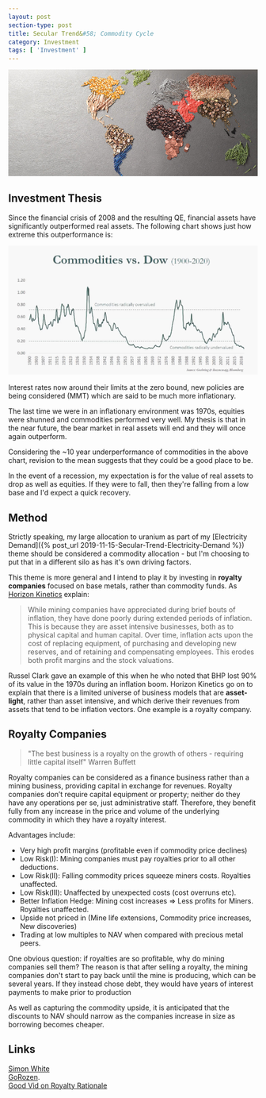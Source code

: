 ```yaml
---
layout: post
section-type: post
title: Secular Trend&#58; Commodity Cycle
category: Investment
tags: [ 'Investment' ]
---
```


<img style="border: 0;" src="/img/2019/20191128_header.jpg" />

## Investment Thesis

Since the financial crisis of 2008 and the resulting QE, financial assets have significantly 
outperformed real assets.  The following chart shows just how extreme this outperformance is:

<img style="border: 0;" src="/img/2019/20191128_DowCommodityRatio.jpg" />

Interest rates now around their limits at the zero bound, new policies are being considered 
(MMT) which are said to be much more inflationary.  

The last time we were in an inflationary environment was 1970s, equities were shunned
and commodities performed very well.  My thesis is that in the near future, the bear
market  in real assets will end and they will once again outperform.

Considering the ~10 year underperformance of commodities in the above chart, revision
to the mean suggests that they could be a good place to be.

In the event of a recession, my expectation is for the value of real assets to drop as well as
equities.  If they were to fall, then they're falling from a low base and I'd expect a quick 
recovery.


## Method

Strictly speaking, my large allocation to uranium as part of my [Electricity Demand]({% post_url 2019-11-15-Secular-Trend-Electricity-Demand %}) 
theme should be considered a commodity allocation - but I'm choosing to put that in a different 
silo as has it's own driving factors.

This theme is more general and I intend to play it by investing in **royalty companies** focused on 
base metals, rather than commodity funds.  As [Horizon Kinetics](https://horizonkinetics.com/app/uploads/Q4-2020-Review_Final_Approved.pdf) explain:

>While mining companies have appreciated during brief bouts of inflation, they have done poorly during extended 
>periods of inflation. This is because they are asset intensive businesses, both as to physical capital and human 
>capital. Over time, inflation acts upon the cost of replacing equipment, of purchasing and developing new 
>reserves, and of retaining and compensating employees.  This erodes both profit margins and the stock valuations.  

Russel Clark gave an example of this when he who noted that  BHP lost 90% of its value in the 1970s during an inflation 
boom.  Horizon Kinetics go on to explain that there is a limited universe of business models that are **asset-light**, 
rather than asset intensive, and which derive their revenues from assets that tend to be inflation vectors.  One example 
is a royalty company.


## Royalty Companies

>"The best business is a royalty on the growth of others  - requiring little capital itself" Warren Buffett

Royalty companies can be considered as a finance business rather than a mining business, providing 
capital in exchange for revenues.  Royalty companies don’t require capital equipment or property; neither do 
they have any operations per se, just administrative staff. Therefore, they benefit fully from any increase 
in the price and volume of the underlying commodity in which they have a royalty interest. 

Advantages include: 

- Very high profit margins (profitable even if commodity price declines)
- Low Risk(I): Mining companies must pay royalties prior to all other deductions.
- Low Risk(II): Falling commodity prices squeeze miners costs.  Royalties unaffected.
- Low Risk(III): Unaffected by unexpected costs (cost overruns etc).
- Better Inflation Hedge: Mining cost increases => Less profits for Miners.  Royalties unaffected. 
- Upside not priced in (Mine life extensions, Commodity price increases, New discoveries)
- Trading at low multiples to NAV when compared with precious metal peers.

One obvious question: if royalties are so profitable, why do mining companies sell them?
The reason is that after selling a royalty, the mining companies don't start to pay back until the mine is
producing, which can be several years.  If they instead chose debt, they would have years of interest payments 
to make prior to production


As well as capturing the commodity upside, it is anticipated that the discounts to NAV should narrow as 
the companies increase in size as borrowing becomes cheaper.




## Links

[Simon White](https://www.youtube.com/watch?v=7IeplCGRQ0g)  
[GoRozen]( http://blog.gorozen.com/blog/what-catalyst-will-finally-kill-the-commodities-bear-market).  
[Good Vid on Royalty Rationale](https://www.youtube.com/watch?v=4mRnsXpqtKE)  


